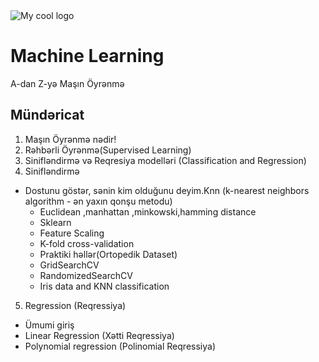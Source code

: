 <img src="../MachineLearningAz/image/text74.png" alt="My cool logo"/>



# Machine Learning 
A-dan Z-yə Maşın Öyrənmə

## Mündəricat

1. Maşın Öyrənmə nədir!
2. Rəhbərli Öyrənmə(Supervised Learning)
3. Sinifləndirmə və Reqresiya modelləri (Classification and Regression)
4. Sinifləndirmə
  - Dostunu göstər, sənin kim olduğunu deyim.Knn (k-nearest neighbors algorithm - ən yaxın qonşu metodu)
    - Euclidean ,manhattan ,minkowski,hamming distance
    - Sklearn
    - Feature Scaling
    - K-fold cross-validation
    - Praktiki həllər(Ortopedik Dataset)
    - GridSearchCV
    - RandomizedSearchCV
    - Iris data and KNN classification
5. Regression (Reqressiya)
  - Ümumi giriş
  - Linear Regression (Xətti Reqressiya)
  - Polynomial regression (Polinomial Reqressiya)


